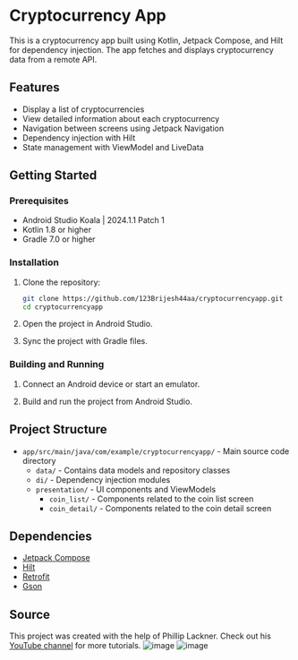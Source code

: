 # Cryptocurrency App

This is a cryptocurrency app built using Kotlin, Jetpack Compose, and Hilt for dependency injection. The app fetches and displays cryptocurrency data from a remote API.

## Features

- Display a list of cryptocurrencies
- View detailed information about each cryptocurrency
- Navigation between screens using Jetpack Navigation
- Dependency injection with Hilt
- State management with ViewModel and LiveData

## Getting Started

### Prerequisites

- Android Studio Koala | 2024.1.1 Patch 1
- Kotlin 1.8 or higher
- Gradle 7.0 or higher

### Installation

1. Clone the repository:
    ```sh
    git clone https://github.com/123Brijesh44aa/cryptocurrencyapp.git
    cd cryptocurrencyapp
    ```

2. Open the project in Android Studio.

3. Sync the project with Gradle files.

### Building and Running

1. Connect an Android device or start an emulator.

2. Build and run the project from Android Studio.

## Project Structure

- `app/src/main/java/com/example/cryptocurrencyapp/` - Main source code directory
  - `data/` - Contains data models and repository classes
  - `di/` - Dependency injection modules
  - `presentation/` - UI components and ViewModels
    - `coin_list/` - Components related to the coin list screen
    - `coin_detail/` - Components related to the coin detail screen

## Dependencies

- [Jetpack Compose](https://developer.android.com/jetpack/compose)
- [Hilt](https://dagger.dev/hilt/)
- [Retrofit](https://square.github.io/retrofit/)
- [Gson](https://github.com/google/gson)

## Source

This project was created with the help of Phillip Lackner. Check out his [YouTube channel](https://www.youtube.com/channel/UCKNTZMRHPLXfqlbdOI7mCkg) for more tutorials.
![image](https://github.com/user-attachments/assets/daf17610-82a4-4ae0-9e6f-6984ff0789f2)  ![image](https://github.com/user-attachments/assets/9fbe1ba0-e6fb-4f68-8917-fb625a17b949)
